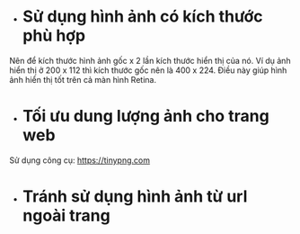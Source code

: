 - # Sử dụng hình ảnh có kích thước phù hợp 
Nên để kích thước hình ảnh gốc x 2 lần kích thước hiển thị của nó. Ví dụ ảnh hiển thị ở 200 x 112 thì kích thước gốc nên là 400 x 224. Điều này giúp hình ảnh hiển thị tốt trên cả màn hình Retina.
- # Tối ưu dung lượng ảnh cho trang web
Sử dụng công cụ: https://tinypng.com
- # Tránh sử dụng hình ảnh từ url ngoài trang
